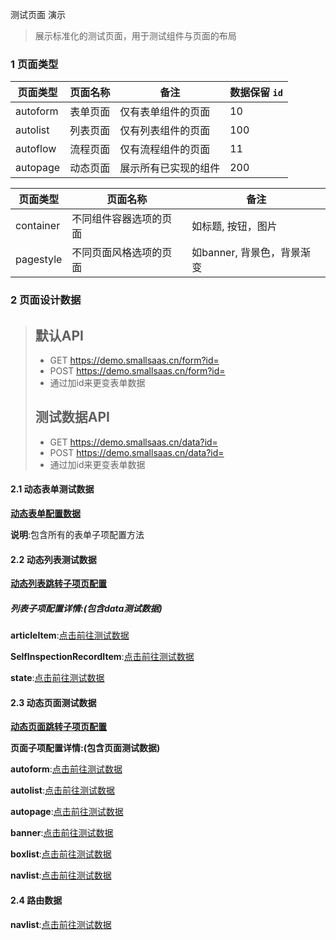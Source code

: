 测试页面 演示

> 展示标准化的测试页面，用于测试组件与页面的布局

### 1 页面类型

| 页面类型       | 页面名称        |  备注                | 数据保留 `id`  |
| ------------- | -------------- |--------------------- | -------------- |
| autoform      | 表单页面        |  仅有表单组件的页面   | 10             |
| autolist      | 列表页面        |  仅有列表组件的页面   | 100            |
| autoflow      | 流程页面        |  仅有流程组件的页面   | 11             |
| autopage      | 动态页面        |  展示所有已实现的组件 | 200            |


| 页面类型       | 页面名称                 |  备注          |
| ------------- | ----------------------- |--------------- |
| container     | 不同组件容器选项的页面    | 如标题, 按钮，图片 |
| pagestyle     | 不同页面风格选项的页面    | 如banner, 背景色，背景渐变 |

### 2 页面设计数据

> **默认API**
> ------------------------------------------------------------------
> - GET https://demo.smallsaas.cn/form?id=
> - POST https://demo.smallsaas.cn/form?id=
> - 通过加id来更变表单数据
>
> **测试数据API**
> ------------------------------------------------------------------
>- GET https://demo.smallsaas.cn/data?id=
> - POST https://demo.smallsaas.cn/data?id=
> - 通过加id来更变表单数据

#### 2.1 动态表单测试数据

[**动态表单配置数据**](./测试数据/form/index.http)

**说明**:包含所有的表单子项配置方法


#### 2.2 动态列表测试数据
[**动态列表跳转子项页配置**](./测试数据/list/index.http)

##### 列表子项配置详情:(包含data测试数据)

**articleItem**:[点击前往测试数据](./测试数据/list/articleItem.http)

**SelfInspectionRecordItem**:[点击前往测试数据](./测试数据/list/SelfInspectionRecordItem.http)

**state**:[点击前往测试数据](./测试数据/list/state.http)

#### 2.3 动态页面测试数据

[**动态页面跳转子项页配置**](./测试数据/page/index.http)

**页面子项配置详情:(包含页面测试数据)**

**autoform**:[点击前往测试数据](./测试数据/page/autoform.http)

**autolist**:[点击前往测试数据](./测试数据/page/autolist.http)

**autopage**:[点击前往测试数据](./测试数据/page/autoPage.http)

**banner**:[点击前往测试数据](./测试数据/page/banner.http)

**boxlist**:[点击前往测试数据](./测试数据/page/autolist.http)

**navlist**:[点击前往测试数据](./测试数据/page/navlist.http)

#### 2.4 路由数据

**navlist**:[点击前往测试数据](./测试数据/page/navlist.http)

